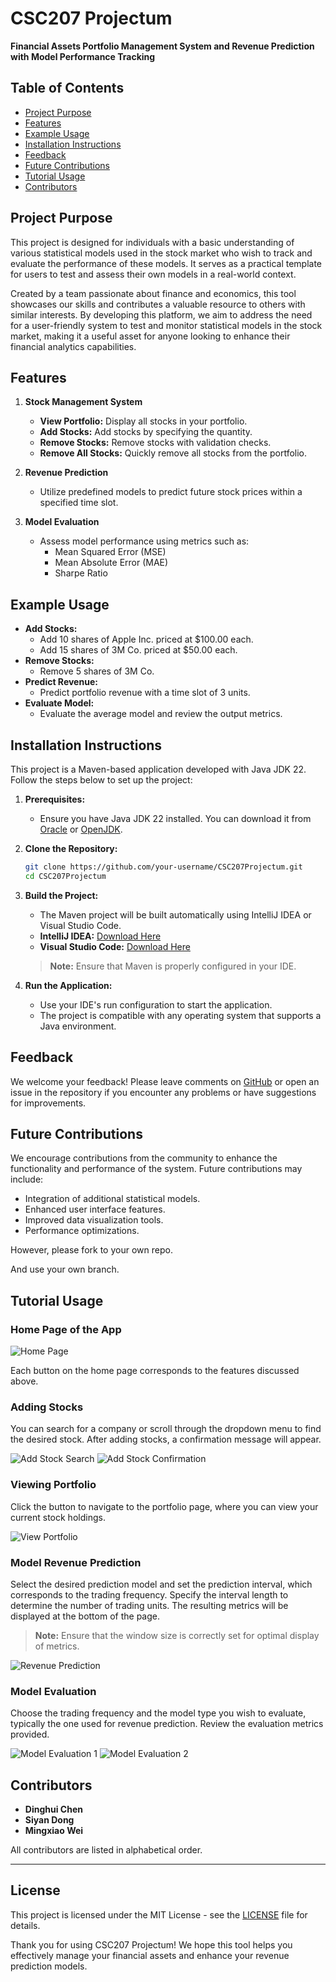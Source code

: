
# CSC207 Projectum

**Financial Assets Portfolio Management System and Revenue Prediction with Model Performance Tracking**

## Table of Contents
- [Project Purpose](#project-purpose)
- [Features](#features)
- [Example Usage](#example-usage)
- [Installation Instructions](#installation-instructions)
- [Feedback](#feedback)
- [Future Contributions](#future-contributions)
- [Tutorial Usage](#tutorial-usage)
- [Contributors](#contributors)

## Project Purpose

This project is designed for individuals with a basic understanding of various statistical models used in the stock market who wish to track and evaluate the performance of these models. It serves as a practical template for users to test and assess their own models in a real-world context.

Created by a team passionate about finance and economics, this tool showcases our skills and contributes a valuable resource to others with similar interests. By developing this platform, we aim to address the need for a user-friendly system to test and monitor statistical models in the stock market, making it a useful asset for anyone looking to enhance their financial analytics capabilities.

## Features

1. **Stock Management System**
   - **View Portfolio:** Display all stocks in your portfolio.
   - **Add Stocks:** Add stocks by specifying the quantity.
   - **Remove Stocks:** Remove stocks with validation checks.
   - **Remove All Stocks:** Quickly remove all stocks from the portfolio.

2. **Revenue Prediction**
   - Utilize predefined models to predict future stock prices within a specified time slot.

3. **Model Evaluation**
   - Assess model performance using metrics such as:
     - Mean Squared Error (MSE)
     - Mean Absolute Error (MAE)
     - Sharpe Ratio

## Example Usage

- **Add Stocks:**
  - Add 10 shares of Apple Inc. priced at $100.00 each.
  - Add 15 shares of 3M Co. priced at $50.00 each.
- **Remove Stocks:**
  - Remove 5 shares of 3M Co.
- **Predict Revenue:**
  - Predict portfolio revenue with a time slot of 3 units.
- **Evaluate Model:**
  - Evaluate the average model and review the output metrics.

## Installation Instructions

This project is a Maven-based application developed with Java JDK 22. Follow the steps below to set up the project:

1. **Prerequisites:**
   - Ensure you have Java JDK 22 installed. You can download it from [Oracle](https://www.oracle.com/java/technologies/javase/jdk22-archive-downloads.html) or [OpenJDK](https://openjdk.java.net/).

2. **Clone the Repository:**
   ```bash
   git clone https://github.com/your-username/CSC207Projectum.git
   cd CSC207Projectum
   ```

3. **Build the Project:**
   - The Maven project will be built automatically using IntelliJ IDEA or Visual Studio Code.
   - **IntelliJ IDEA:** [Download Here](https://www.jetbrains.com/idea/)
   - **Visual Studio Code:** [Download Here](https://code.visualstudio.com/)

   > **Note:** Ensure that Maven is properly configured in your IDE.

4. **Run the Application:**
   - Use your IDE's run configuration to start the application.
   - The project is compatible with any operating system that supports a Java environment.

## Feedback

We welcome your feedback! Please leave comments on [GitHub](https://github.com/SOMNIVM/CSC207Projectum) or open an issue in the repository if you encounter any problems or have suggestions for improvements.

## Future Contributions

We encourage contributions from the community to enhance the functionality and performance of the system. Future contributions may include:

- Integration of additional statistical models.
- Enhanced user interface features.
- Improved data visualization tools.
- Performance optimizations.

However, please fork to your own repo.

And use your own branch.
## Tutorial Usage

### Home Page of the App

![Home Page](1733266137806.png)

Each button on the home page corresponds to the features discussed above.

### Adding Stocks

You can search for a company or scroll through the dropdown menu to find the desired stock. After adding stocks, a confirmation message will appear.

![Add Stock Search](cf8380f193d6f2744a189d01d2d0f44.png)
![Add Stock Confirmation](3d9c2fb6d368e65e532c747a11ca10f.png)

### Viewing Portfolio

Click the button to navigate to the portfolio page, where you can view your current stock holdings.

![View Portfolio](61a5dc1dd5cc7554e71c8b86b854a04.png)

### Model Revenue Prediction

Select the desired prediction model and set the prediction interval, which corresponds to the trading frequency. Specify the interval length to determine the number of trading units. The resulting metrics will be displayed at the bottom of the page.

> **Note:** Ensure that the window size is correctly set for optimal display of metrics.

![Revenue Prediction](b8fc773d6373ef88009143e248daaf1.png)

### Model Evaluation

Choose the trading frequency and the model type you wish to evaluate, typically the one used for revenue prediction. Review the evaluation metrics provided.

![Model Evaluation 1](de5ef67c7650a2c9d63d0d9007ca201.png)
![Model Evaluation 2](952f2470d542efa9dde9caf12a27aa0.png)

## Contributors

- **Dinghui Chen**
- **Siyan Dong**
- **Mingxiao Wei**

All contributors are listed in alphabetical order.

---
## License

This project is licensed under the MIT License - see the [LICENSE](LICENSE) file for details.


Thank you for using CSC207 Projectum! We hope this tool helps you effectively manage your financial assets and enhance your revenue prediction models.